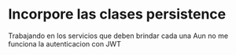 # Incorpore las clases persistence
Trabajando en los servicios que deben brindar cada una
Aun no me funciona la autenticacion con JWT
